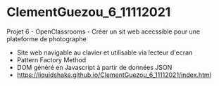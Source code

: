 # ClementGuezou_6_11112021

Projet 6 - OpenClassrooms - Créer un sit web acecssible pour une plateforme de photographe

- Site web navigable au clavier et utilisable via lecteur d'ecran
- Pattern Factory Method
- DOM généré en Javascript à partir de données JSON
- https://liquidshake.github.io/ClementGuezou_6_11112021/index.html
